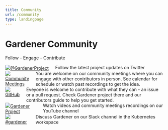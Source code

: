 ```yaml
---
title: Community
url: /community
type: landingpage
---
```

<div class="community">
    <h1 class="title">Gardener Community</h1>
    <p class="subtitle">Follow - Engage - Contribute</p>
    <div class="row">
        <div class="four columns">
            <a target="_blank" class="action-header" href="https://twitter.com/GardenerProject">
                <!-- FIXME -->
                <img src="/images/branding/twitter-logo-green.svg"><span>@GardenerProject</span>
            </a>
            <span>Follow the latest project updates on Twitter</span>
        </div>
        <div class="four columns">
            <a target="_blank" class="action-header" href="https://github.com/gardener/documentation/blob/master/CONTRIBUTING.md#weekly-meeting">
                <!-- FIXME -->
                <img src="/images/lp/comms-community-meetings.svg"><span>Community Meetings</span>
            </a>
            <span>You are welcome on our community meetings where you can engage with other contributors in person. See calendar for schedule or watch past recordings to get the idea.</span>
        </div>
        <div class="four columns">
            <a target="_blank" class="action-header" href="https://github.com/gardener">
                <!-- FIXME -->
                <img src="/images/branding/github-mark-logo-green.svg"><span>GitHub</span>
            </a>
            <span>Eveyone is welcome to contribute with what they can - an issue or a pull request. 
                Check Gardener project there and our contributors guide to help you get started.</span>
        </div>
    </div>
    <div class="row">
        <div class="four columns">
            <a target="_blank" class="action-header" href="https://www.youtube.com/channel/UCwUhwKFREV8Su0gwAJQX7tw">
                <!-- FIXME -->
                <img src="/images/branding/youtube-logo-green.svg"><span>Gardener Project</span>
            </a>
            <span>Watch videos and community meetings recordings on our YouTube channel</span>
        </div>
        <div class="four columns">
            <a target="_blank" class="action-header" href="https://kubernetes.slack.com/messages/gardener">
                <!-- FIXME -->
                <img src="/images/branding/slack-logo-green.svg"><span>#gardener</span>
            </a>
            <span>Discuss Gardener on our Slack channel in the Kubernetes workspace</span>
        </div>
    </div>    
    <!--div id="page-1" style="background-color: white;">
        <div class="container">
            <div class="title-group">
                <h1 class="center">COMMUNITY</h1>
                <p class="description">
                    The Gardener development process is an open process. Here are the general communication channels we use to communicate.
                    We work with the wider community to create a strong, vibrant codebase.
                </p>
                <div class="row  github-stat">
                    <div class="three columns group">
                        <div class="number">60+</div>
                        <div class="subject">Committer</div>
                    </div>
                    <div class="three columns group">
                        <div class="number">1300+</div>
                        <div class="subject">Merged Pull Requests</div>
                    </div>
                    <div class="three columns group">
                        <div class="number">1400+</div>
                        <div class="subject">Github Stars</div>
                    </div>
                    <div class="three columns group">
                        <div class="number">500+</div>
                        <div class="subject">Closed Community Issues</div>
                    </div>
                </div>
                <p class="description">
                    We are cordially inviting interested parties to join our <a href="https://github.com/gardener/documentation/blob/master/CONTRIBUTING.md#weekly-meeting">weekly meetings</a>.
                    Here you can address questions regarding the direction of the project, technical problems and support.
                </p>
            </div>
            <div class="row">
                <div class="one-half column">
                    <h2 class="center"><a href="https://kubernetes.slack.com/messages/gardener" target="_blank"> <img src="/images/branding/slack.png"  height="120"></a></h2>
                    <p class="description">
                        Our Slack Channel is the best way to contact the experts in all questions about Kubernetes and
                        the Gardener and share your ideas with them or ask for support.
                    </p>
                </div>
                <div class="one-half column">
                    <h2 class="center"><a href="https://github.com/gardener/gardener" target="_blank"> <img src="/images/branding/github.png"  height="120"></a></h2>
                    <p class="description">
                        Find out more about the project and consider making a contribution..
                    </p>
                </div>
            </div>
        </div>
    </div-->    
</div>